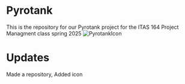 # Pyrotank
This is the repository for our Pyrotank project for the ITAS 164 Project Managment class spring 2025
![PyrotankIcon](https://github.com/user-attachments/assets/bf9a5169-f316-42e1-a614-26e36f34c6ad)


# Updates
Made a repository, 
Added icon
